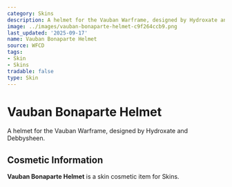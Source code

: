 ```yaml
---
category: Skins
description: A helmet for the Vauban Warframe, designed by Hydroxate and Debbysheen.
image: ../images/vauban-bonaparte-helmet-c9f264ccb9.png
last_updated: '2025-09-17'
name: Vauban Bonaparte Helmet
source: WFCD
tags:
- Skin
- Skins
tradable: false
type: Skin
---
```


# Vauban Bonaparte Helmet

A helmet for the Vauban Warframe, designed by Hydroxate and Debbysheen.

## Cosmetic Information

**Vauban Bonaparte Helmet** is a skin cosmetic item for Skins.

